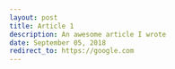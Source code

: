 ```yaml
---
layout: post
title: Article 1
description: An awesome article I wrote
date: September 05, 2018
redirect_to: https://google.com
---
```

